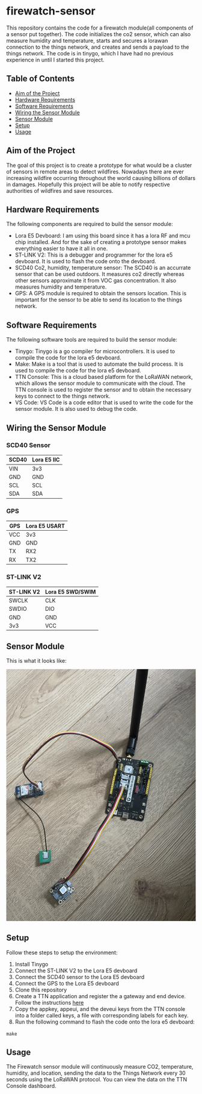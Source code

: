 # firewatch-sensor
This repository contains the code for a firewatch module(all components of a sensor put together). The code initializes the co2 sensor, which can also measure humidity and temperature, starts and secures a lorawan connection to the things network, and creates and sends a payload to the things network. The code is in tinygo, which I have had no previous experience in until I started this project.

## Table of Contents

- [Aim of the Project](#aim-of-the-project)
- [Hardware Requirements](#hardware-requirements)
- [Software Requirements](#software-requirements)
- [Wiring the Sensor Module](#wiring-the-sensor-module)
- [Sensor Module](#sensor-module)
- [Setup](#setup)
- [Usage](#usage)


## Aim of the Project
The goal of this project is to create a prototype for what would be a cluster of sensors in remote areas to detect wildfires. Nowadays there are ever increasing wildfire occurring throughout the world causing billions of dollars in damages. Hopefully this project will be able to notify respective authorities of wildfires and save resources. 

## Hardware Requirements
The following components are required to build the sensor module:

- Lora E5 Devboard: I am using this board since it has a lora RF and mcu chip installed. And for the sake of creating a prototype sensor makes everything easier to have it all in one.
- ST-LINK V2: This is a debugger and programmer for the lora e5 devboard. It is used to flash the code onto the devboard.
- SCD40 Co2, humidity, temperature sensor: The SCD40 is an accurrate sensor that can be used outdoors. It measures co2 directly whereas other sensors approximate it from VOC gas concentration. It also measures humidity and temperature.
- GPS: A GPS module is required to obtain the sensors location. This is important for the sensor to be able to send its location to the things network.

## Software Requirements

The following software tools are required to build the sensor module:

- Tinygo: Tinygo is a go compiler for microcontrollers. It is used to compile the code for the lora e5 devboard.
- Make: Make is a tool that is used to automate the build process. It is used to compile the code for the lora e5 devboard.
- TTN Console: This is a cloud based platform for the LoRaWAN network, which allows the sensor module to communicate with the cloud. The TTN console is used to register the sensor and to obtain the necessary keys to connect to the things network.
- VS Code: VS Code is a code editor that is used to write the code for the sensor module. It is also used to debug the code.


## Wiring the Sensor Module
### SCD40 Sensor
| SCD40 | Lora E5 IIC  |
| --- | -------------- |
| VIN | 3v3            |
| GND | GND            |
| SCL | SCL            |
| SDA | SDA            |

### GPS
| GPS | Lora E5 USART |
| --- | ------------- |
| VCC | 3v3           |
| GND | GND           |
| TX  | RX2           |
| RX  | TX2           |

### ST-LINK V2
| ST-LINK V2 | Lora E5 SWD/SWIM |
| ---------- | ---------------- |
| SWCLK      | CLK              |
| SWDIO      | DIO              |
| GND        | GND              |
| 3v3        | VCC              |

## Sensor Module

This is what it looks like:

![Sensor](images/sensor.PNG)

## Setup

Follow these steps to setup the environment:
1. Install Tinygo
2. Connect the ST-LINK V2 to the Lora E5 devboard
3. Connect the SCD40 sensor to the Lora E5 devboard
4. Connect the GPS to the Lora E5 devboard
5. Clone this repository
6. Create a TTN application and register the a gateway and end device. Follow the instructions [here](https://www.thethingsnetwork.org/docs/gateways/registration.html)
7. Copy the appkey, appeui, and the deveui keys from the TTN console into a folder called keys, a file with corresponding labels for each key.
8. Run the following command to flash the code onto the lora e5 devboard:

```make``` 

## Usage

The Firewatch sensor module  will continuously measure CO2, temperature, humidity, and location, sending the data to the Things Network every 30 seconds using the LoRaWAN protocol. You can view the data on the TTN Console dashboard.
